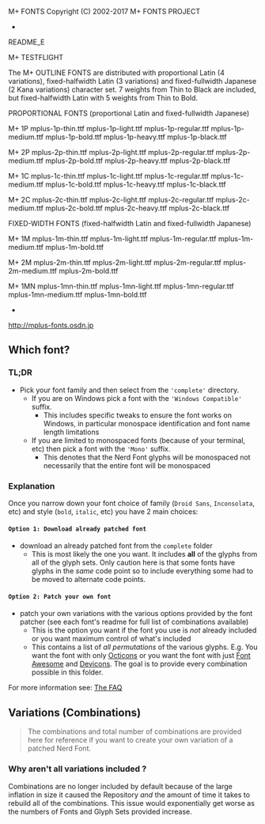 M+ FONTS                                Copyright (C) 2002-2017 M+ FONTS PROJECT

-

README_E




M+ TESTFLIGHT

The M+ OUTLINE FONTS are distributed with proportional Latin (4 variations), fixed-halfwidth Latin (3 variations) and fixed-fullwidth Japanese (2 Kana variations) character set. 7 weights from Thin to Black are included, but fixed-halfwidth Latin with 5 weights from Thin to Bold.


PROPORTIONAL FONTS (proportional Latin and fixed-fullwidth Japanese)

M+ 1P     mplus-1p-thin.ttf
          mplus-1p-light.ttf
          mplus-1p-regular.ttf
          mplus-1p-medium.ttf
          mplus-1p-bold.ttf
          mplus-1p-heavy.ttf
          mplus-1p-black.ttf
          
M+ 2P     mplus-2p-thin.ttf
          mplus-2p-light.ttf
          mplus-2p-regular.ttf
          mplus-2p-medium.ttf
          mplus-2p-bold.ttf
          mplus-2p-heavy.ttf
          mplus-2p-black.ttf
          
M+ 1C     mplus-1c-thin.ttf
          mplus-1c-light.ttf
          mplus-1c-regular.ttf
          mplus-1c-medium.ttf
          mplus-1c-bold.ttf
          mplus-1c-heavy.ttf
          mplus-1c-black.ttf
          
M+ 2C     mplus-2c-thin.ttf
          mplus-2c-light.ttf
          mplus-2c-regular.ttf
          mplus-2c-medium.ttf
          mplus-2c-bold.ttf
          mplus-2c-heavy.ttf
          mplus-2c-black.ttf


FIXED-WIDTH FONTS (fixed-halfwidth Latin and fixed-fullwidth Japanese)

M+ 1M     mplus-1m-thin.ttf
          mplus-1m-light.ttf
          mplus-1m-regular.ttf
          mplus-1m-medium.ttf
          mplus-1m-bold.ttf
          
M+ 2M     mplus-2m-thin.ttf
          mplus-2m-light.ttf
          mplus-2m-regular.ttf
          mplus-2m-medium.ttf
          mplus-2m-bold.ttf

M+ 1MN    mplus-1mn-thin.ttf
          mplus-1mn-light.ttf
          mplus-1mn-regular.ttf
          mplus-1mn-medium.ttf
          mplus-1mn-bold.ttf

          


-

http://mplus-fonts.osdn.jp

## Which font?

### TL;DR

* Pick your font family and then select from the `'complete'` directory.
  * If you are on Windows pick a font with the `'Windows Compatible'` suffix.
    * This includes specific tweaks to ensure the font works on Windows, in particular monospace identification and font name length limitations
  * If you are limited to monospaced fonts (because of your terminal, etc) then pick a font with the `'Mono'` suffix.
    * This denotes that the Nerd Font glyphs will be monospaced not necessarily that the entire font will be monospaced

### Explanation

Once you narrow down your font choice of family (`Droid Sans`, `Inconsolata`, etc) and style (`bold`, `italic`, etc) you have 2 main choices:

#### `Option 1: Download already patched font`

 * download an already patched font from the `complete` folder
   * This is most likely the one you want. It includes **all** of the glyphs from all of the glyph sets. Only caution here is that some fonts have glyphs in the _same_ code point so to include everything some had to be moved to alternate code points.

#### `Option 2: Patch your own font`

 * patch your own variations with the various options provided by the font patcher (see each font's readme for full list of combinations available)
   * This is the option you want if the font you use is _not_ already included or you want maximum control of what's included
   * This contains a list of _all permutations_ of the various glyphs. E.g. You want the font with only [Octicons][octicons] or you want the font with just [Font Awesome][font-awesome] and [Devicons][vorillaz-devicons]. The goal is to provide every combination possible in this folder.


For more information see: [The FAQ](https://github.com/ryanoasis/nerd-fonts/wiki/FAQ-and-Troubleshooting#which-font)


[vim-devicons]:https://github.com/ryanoasis/vim-devicons
[vorillaz-devicons]:https://vorillaz.github.io/devicons/
[font-awesome]:https://github.com/FortAwesome/Font-Awesome
[octicons]:https://github.com/primer/octicons
[gabrielelana-pomicons]:https://github.com/gabrielelana/pomicons
[Seti-UI]:https://atom.io/themes/seti-ui
[ryanoasis-powerline-extra-symbols]:https://github.com/ryanoasis/powerline-extra-symbols
[SIL-RFN]:http://scripts.sil.org/cms/scripts/page.php?item_id=OFL_web_fonts_and_RFNs#14cbfd4a


## Variations (Combinations)

> The combinations and total number of combinations are provided here for reference if you want to create your own variation of a patched Nerd Font.

### Why aren't all variations included ?

Combinations are no longer included by default because of the large inflation in size it caused the Repository _and_ the amount of time it takes to rebuild all of the combinations. This issue would exponentially get worse as the numbers of Fonts and Glyph Sets provided increase.


